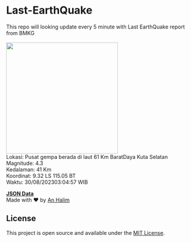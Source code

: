 # Last-EarthQuake
This repo will looking update every 5 minute with Last EarthQuake report from BMKG
<br>
<br>
<img src="https://static.bmkg.go.id/20230830030457.mmi.jpg" width="300"/>
<br>
Lokasi: Pusat gempa berada di laut 61 Km BaratDaya Kuta Selatan <br>
Magnitude: 4.3 <br>
Kedalaman: 41 Km <br>
Koordinat: 9.32 LS 115.05 BT <br>
Waktu: 30/08/202303:04:57 WIB <br>

<a href="./data/data.json">**JSON Data**</a>
<br>
Made with ❤️ by <a href="https://github.com/an-halim">An Halim</a>
## License

This project is open source and available under the [MIT License](LICENSE).
